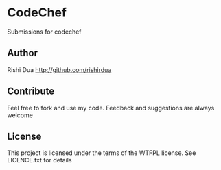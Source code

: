 CodeChef
===============
Submissions for codechef


Author
------
Rishi Dua <http://github.com/rishirdua>


Contribute
----------
Feel free to fork and use my code. Feedback and suggestions are always welcome


License
-------
This project is licensed under the terms of the WTFPL license. See LICENCE.txt for details
